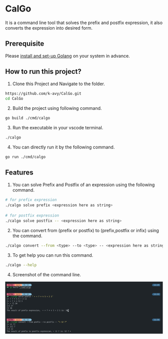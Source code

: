 # CalGo

It is a command line tool that solves the prefix and postfix expression, it also converts the expression into desired form.

## Prerequisite

Please [install and set-up Golang](https://go.dev/doc/install) on your system in advance.

## How to run this project?

1. Clone this Project and Navigate to the folder.

```bash
https://github.com/k-avy/CalGo.git
cd CalGo
```

2. Build the project using following command.

```bash
go build ./cmd/calgo
```

3. Run the executable in your vscode terminal.

```bash
./calgo
```

4. You can directly run it by the following command.

```bash 
go run ./cmd/calgo
```


## Features

1. You can solve Prefix and Postfix of an expression using the following command.

```bash 
# for prefix expression
./calgo solve prefix <expression here as string>

# for postfix expression
./calgo solve postfix -- <expression here as string>
```

2. You can convert from (prefix or postfix) to (prefix,postfix or infix) using the command.

```bash
./calgo convert --from <type> --to <type> -- <expression here as string>
```

3. To get help you can run this command.

```bash
./calgo --help
```

4. Screenshot of the command line.

![alt text](assets/CalgoCLI.png)
